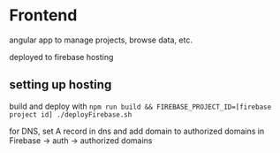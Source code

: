 # Frontend

angular app to manage projects, browse data, etc.

deployed to firebase hosting

## setting up hosting
build and deploy with `npm run build && FIREBASE_PROJECT_ID=[firebase project id] ./deployFirebase.sh`

for DNS, set A record in dns and add domain to authorized domains in Firebase -> auth -> authorized domains

